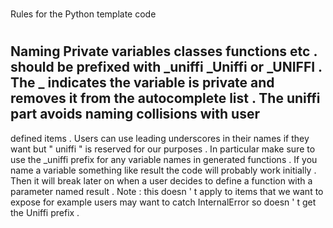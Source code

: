 #
Rules
for
the
Python
template
code
#
#
Naming
Private
variables
classes
functions
etc
.
should
be
prefixed
with
_uniffi
_Uniffi
or
_UNIFFI
.
The
_
indicates
the
variable
is
private
and
removes
it
from
the
autocomplete
list
.
The
uniffi
part
avoids
naming
collisions
with
user
-
defined
items
.
Users
can
use
leading
underscores
in
their
names
if
they
want
but
"
uniffi
"
is
reserved
for
our
purposes
.
In
particular
make
sure
to
use
the
_uniffi
prefix
for
any
variable
names
in
generated
functions
.
If
you
name
a
variable
something
like
result
the
code
will
probably
work
initially
.
Then
it
will
break
later
on
when
a
user
decides
to
define
a
function
with
a
parameter
named
result
.
Note
:
this
doesn
'
t
apply
to
items
that
we
want
to
expose
for
example
users
may
want
to
catch
InternalError
so
doesn
'
t
get
the
Uniffi
prefix
.
